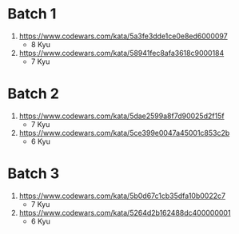 # Batch 1
1. https://www.codewars.com/kata/5a3fe3dde1ce0e8ed6000097
	* 8 Kyu
2. https://www.codewars.com/kata/58941fec8afa3618c9000184
	* 7 Kyu

# Batch 2
1. https://www.codewars.com/kata/5dae2599a8f7d90025d2f15f
	* 7 Kyu
2. https://www.codewars.com/kata/5ce399e0047a45001c853c2b
	* 6 Kyu

# Batch 3
1. https://www.codewars.com/kata/5b0d67c1cb35dfa10b0022c7
	* 7 Kyu
2. https://www.codewars.com/kata/5264d2b162488dc400000001
	* 6 Kyu

